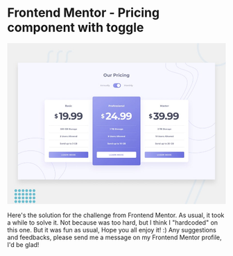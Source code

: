# Frontend Mentor - Pricing component with toggle

![Design preview for the Pricing component with toggle coding challenge](./design/desktop-preview.jpg)


Here's the solution for the challenge from Frontend Mentor. As usual, it took a while to solve it. Not because was too hard, but I think I "hardcoded" on this one. But it was fun as usual, Hope you all enjoy it! :)
Any suggestions and feedbacks, please send me a message on my Frontend Mentor profile, I'd be glad!
